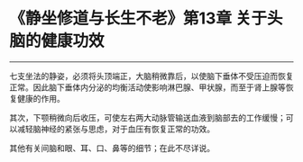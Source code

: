 # 《静坐修道与长生不老》第13章 关于头脑的健康功效

------

七支坐法的静姿，必须将头顶端正，大脑稍微靠后，以使脑下垂体不受压迫而恢复正常。因此脑下垂体内分泌的均衡活动使影响淋巴腺、甲状腺，而至于肾上腺等恢复健康的作用。

其次，下颚稍微向后收压，可使左右两大动脉管输送血液到脑部去的工作缓慢；可以减轻脑神经的紧张与思虑，对于血压有恢复正常的功效。

其他有关间脑和眼、耳、口、鼻等的细节；在此不尽详说。